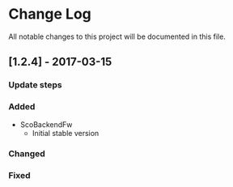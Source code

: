 
# Change Log
All notable changes to this project will be documented in this file.
 
## [1.2.4] - 2017-03-15
  
### Update steps
 
### Added

- ScoBackendFw
    - Initial stable version

### Changed
 
### Fixed